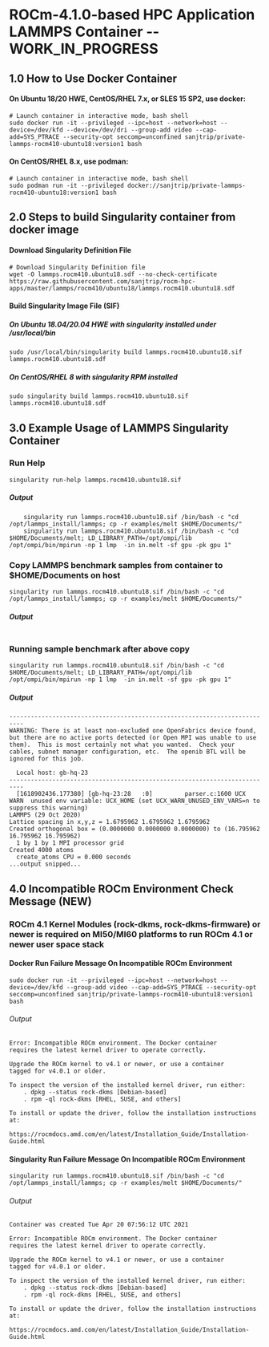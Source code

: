 # ROCm-4.1.0-based HPC Application LAMMPS Container -- WORK_IN_PROGRESS

## 1.0 How to Use Docker Container

#### On Ubuntu 18/20 HWE, CentOS/RHEL 7.x, or SLES 15 SP2, use docker:
```
# Launch container in interactive mode, bash shell
sudo docker run -it --privileged --ipc=host --network=host --device=/dev/kfd --device=/dev/dri --group-add video --cap-add=SYS_PTRACE --security-opt seccomp=unconfined sanjtrip/private-lammps-rocm410-ubuntu18:version1 bash
```
#### On CentOS/RHEL 8.x, use podman:
```
# Launch container in interactive mode, bash shell
sudo podman run -it --privileged docker://sanjtrip/private-lammps-rocm410-ubuntu18:version1 bash
```

## 2.0 Steps to build Singularity container from docker image
#### Download Singularity Definition File
```
# Download Singularity Definition file
wget -O lammps.rocm410.ubuntu18.sdf --no-check-certificate https://raw.githubusercontent.com/sanjtrip/rocm-hpc-apps/master/lammps/rocm410/ubuntu18/lammps.rocm410.ubuntu18.sdf
```
#### Build Singularity Image File (SIF)
##### On Ubuntu 18.04/20.04 HWE with singularity installed under /usr/local/bin
```
sudo /usr/local/bin/singularity build lammps.rocm410.ubuntu18.sif lammps.rocm410.ubuntu18.sdf
```
##### On CentOS/RHEL 8 with singularity RPM installed
```
sudo singularity build lammps.rocm410.ubuntu18.sif lammps.rocm410.ubuntu18.sdf
```

## 3.0 Example Usage of LAMMPS Singularity Container
### Run Help
```
singularity run-help lammps.rocm410.ubuntu18.sif
```
##### Output
```
    singularity run lammps.rocm410.ubuntu18.sif /bin/bash -c "cd /opt/lammps_install/lammps; cp -r examples/melt $HOME/Documents/"
    singularity run lammps.rocm410.ubuntu18.sif /bin/bash -c "cd $HOME/Documents/melt; LD_LIBRARY_PATH=/opt/ompi/lib /opt/ompi/bin/mpirun -np 1 lmp  -in in.melt -sf gpu -pk gpu 1"
```

### Copy LAMMPS benchmark samples from container to $HOME/Documents on host
```
singularity run lammps.rocm410.ubuntu18.sif /bin/bash -c "cd /opt/lammps_install/lammps; cp -r examples/melt $HOME/Documents/"
```
##### Output
```
```

### Running sample benchmark after above copy
```
singularity run lammps.rocm410.ubuntu18.sif /bin/bash -c "cd $HOME/Documents/melt; LD_LIBRARY_PATH=/opt/ompi/lib /opt/ompi/bin/mpirun -np 1 lmp  -in in.melt -sf gpu -pk gpu 1"
```
##### Output
```
--------------------------------------------------------------------------
WARNING: There is at least non-excluded one OpenFabrics device found,
but there are no active ports detected (or Open MPI was unable to use
them).  This is most certainly not what you wanted.  Check your
cables, subnet manager configuration, etc.  The openib BTL will be
ignored for this job.

  Local host: gb-hq-23
--------------------------------------------------------------------------
  [1618902436.177380] [gb-hq-23:28   :0]         parser.c:1600 UCX  WARN  unused env variable: UCX_HOME (set UCX_WARN_UNUSED_ENV_VARS=n to suppress this warning)
LAMMPS (29 Oct 2020)
Lattice spacing in x,y,z = 1.6795962 1.6795962 1.6795962
Created orthogonal box = (0.0000000 0.0000000 0.0000000) to (16.795962 16.795962 16.795962)
  1 by 1 by 1 MPI processor grid
Created 4000 atoms
  create_atoms CPU = 0.000 seconds
...output snipped...
```

## 4.0 Incompatible ROCm Environment Check Message (NEW)
### ROCm 4.1 Kernel Modules (rock-dkms, rock-dkms-firmware) or newer is required on MI50/MI60 platforms to run ROCm 4.1 or newer user space stack 


#### Docker Run Failure Message On Incompatible ROCm Environment
```
sudo docker run -it --privileged --ipc=host --network=host --device=/dev/kfd --group-add video --cap-add=SYS_PTRACE --security-opt  seccomp=unconfined sanjtrip/private-lammps-rocm410-ubuntu18:version1 bash
```
###### Output
```
Error: Incompatible ROCm environment. The Docker container
requires the latest kernel driver to operate correctly.

Upgrade the ROCm kernel to v4.1 or newer, or use a container
tagged for v4.0.1 or older.

To inspect the version of the installed kernel driver, run either:
    . dpkg --status rock-dkms [Debian-based]
    . rpm -ql rock-dkms [RHEL, SUSE, and others]

To install or update the driver, follow the installation instructions at:
    https://rocmdocs.amd.com/en/latest/Installation_Guide/Installation-Guide.html
```


#### Singularity Run Failure Message On Incompatible ROCm Environment
```
singularity run lammps.rocm410.ubuntu18.sif /bin/bash -c "cd /opt/lammps_install/lammps; cp -r examples/melt $HOME/Documents/"
```
###### Output
```
Container was created Tue Apr 20 07:56:12 UTC 2021

Error: Incompatible ROCm environment. The Docker container
requires the latest kernel driver to operate correctly.

Upgrade the ROCm kernel to v4.1 or newer, or use a container
tagged for v4.0.1 or older.

To inspect the version of the installed kernel driver, run either:
    . dpkg --status rock-dkms [Debian-based]
    . rpm -ql rock-dkms [RHEL, SUSE, and others]

To install or update the driver, follow the installation instructions at:
    https://rocmdocs.amd.com/en/latest/Installation_Guide/Installation-Guide.html
```
